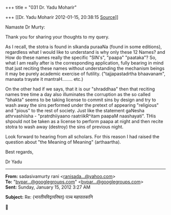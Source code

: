 +++
title = "031 Dr. Yadu Moharir"

+++
[[Dr. Yadu Moharir	2012-01-15, 20:38:15 [Source](https://groups.google.com/g/bvparishat/c/zG4bZubyrCA)]]



Namaste Dr Murty:  

  

Thank you for sharing your thoughts to my query.

  

As I recall, the stotra is found in slkanda puraaNa (found in some editions), regardless what I would like to understand is why only these 12 Names? and How do these names really the specific "SIN's", "paapa" "paataka"? So, what I am really after is the corresponding application, fully bearing in mind that just reciting these names without understanding the mechanism beings it may be purely academic exercise of futility. ("tajjapastadrtha bhaavanam", manaata trayate it mantraH........ etc.)  
  
On the other had if we says, that it is our "shraddhaa" then that reciting names tree time a day also illuminates the corruption as the so called "bhakta" seems to be taking license to commit sins by design and try to wash away the sins performed under the pretext of appearing "religious" and "pious" to the rest of society. Just like the statement gaNesha athrvashiisha - "pratrdhiiyaano raatriikR^itam paapaM naashayati". THis shpould not be taken as a license to perform paapa at night and then recite stotra to wash away (destroy) the sins of previous night.  
  
Look forward to hearing from all scholars. For this reason I had raised the question about "the Meaning of Meaning" (arthaartha).  
  
Best regards,  
  
Dr Yadu  
  
  
  

  

  

------------------------------------------------------------------------

**From:** sadasivamurty rani \<[ranisada...@yahoo.com]()\>  
**To:** "[bvpar...@googlegroups.com]()" \<[bvpar...@googlegroups.com]()\>  
**Sent:** Sunday, January 15, 2012 3:27 AM

  
**Subject:** Re: {भारतीयविद्वत्परिषत्} पञ्च महापातकानि  



